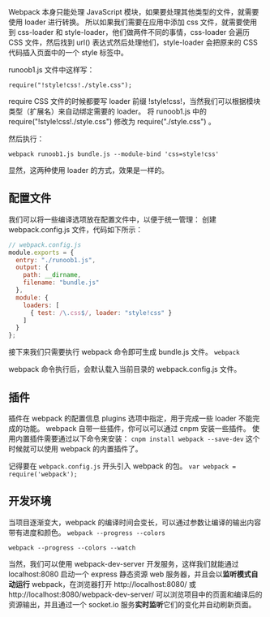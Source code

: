Webpack 本身只能处理 JavaScript 模块，如果要处理其他类型的文件，就需要使用 loader 进行转换。
所以如果我们需要在应用中添加 css 文件，就需要使用到 css-loader 和 style-loader，他们做两件不同的事情，css-loader 会遍历 CSS 文件，然后找到 url() 表达式然后处理他们，style-loader 会把原来的 CSS 代码插入页面中的一个 style 标签中。

runoob1.js 文件中这样写：

`require("!style!css!./style.css");`

require CSS 文件的时候都要写 loader 前缀 !style!css!，当然我们可以根据模块类型（扩展名）来自动绑定需要的 loader。 将 runoob1.js 中的 require("!style!css!./style.css") 修改为 require("./style.css") 。

然后执行：

`webpack runoob1.js bundle.js --module-bind 'css=style!css'`

显然，这两种使用 loader 的方式，效果是一样的。

## 配置文件
我们可以将一些编译选项放在配置文件中，以便于统一管理：
创建 webpack.config.js 文件，代码如下所示：

``` javascript
// webpack.config.js
module.exports = {
  entry: "./runoob1.js",
  output: {
    path: __dirname,
    filename: "bundle.js"
  },
  module: {
    loaders: [
      { test: /\.css$/, loader: "style!css" }
    ]
  }
};
```


接下来我们只需要执行 webpack 命令即可生成 bundle.js 文件。
`webpack`

webpack 命令执行后，会默认载入当前目录的 webpack.config.js 文件。

## 插件
插件在 webpack 的配置信息 plugins 选项中指定，用于完成一些 loader 不能完成的功能。
webpack 自带一些插件，你可以可以通过 cnpm 安装一些插件。
使用内置插件需要通过以下命令来安装：
`cnpm install webpack --save-dev`
这个时候就可以使用 webpack 的内置插件了。

记得要在 `webpack.config.js` 开头引入 webpack 的包。
`var webpack = require('webpack');`

## 开发环境
当项目逐渐变大，webpack 的编译时间会变长，可以通过参数让编译的输出内容带有进度和颜色。
`webpack --progress --colors`

`webpack --progress --colors --watch`

当然，我们可以使用 webpack-dev-server 开发服务，这样我们就能通过 localhost:8080 启动一个 express 静态资源 web 服务器，并且会以**监听模式自动运行** webpack，在浏览器打开 http://localhost:8080/ 或 http://localhost:8080/webpack-dev-server/ 可以浏览项目中的页面和编译后的资源输出，并且通过一个 socket.io 服务**实时监听**它们的变化并自动刷新页面。